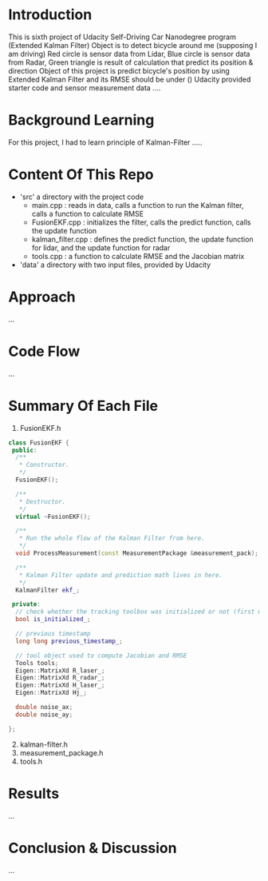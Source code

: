 # Introduction
This is sixth project of Udacity Self-Driving Car Nanodegree program (Extended Kalman Filter)
Object is to detect bicycle around me (supposing I am driving)
Red circle is sensor data from Lidar,
Blue circle is sensor data from Radar,
Green triangle is result of calculation that predict its position & direction
Object of this project is predict bicycle's position by using Extended Kalman Filter
and its RMSE should be under ()
Udacity provided starter code and sensor measurement data
....

# Background Learning
For this project, I had to learn principle of Kalman-Filter
.....

# Content Of This Repo
- 'src' a directory with the project code
	- main.cpp : reads in data, calls a function to run the Kalman filter, calls a function to calculate RMSE
    - FusionEKF.cpp : initializes the filter, calls the predict function, calls the update function
    - kalman_filter.cpp : defines the predict function, the update function for lidar, and the update function for radar
    - tools.cpp : a function to calculate RMSE and the Jacobian matrix
- 'data' a directory with two input files, provided by Udacity

# Approach
...

# Code Flow
...

# Summary Of Each File
1. FusionEKF.h

```c++
class FusionEKF {
 public:
  /**
   * Constructor.
   */
  FusionEKF();

  /**
   * Destructor.
   */
  virtual ~FusionEKF();

  /**
   * Run the whole flow of the Kalman Filter from here.
   */
  void ProcessMeasurement(const MeasurementPackage &measurement_pack);

  /**
   * Kalman Filter update and prediction math lives in here.
   */
  KalmanFilter ekf_;

 private:
  // check whether the tracking toolbox was initialized or not (first measurement)
  bool is_initialized_;

  // previous timestamp
  long long previous_timestamp_;

  // tool object used to compute Jacobian and RMSE
  Tools tools;
  Eigen::MatrixXd R_laser_;
  Eigen::MatrixXd R_radar_;
  Eigen::MatrixXd H_laser_;
  Eigen::MatrixXd Hj_;

  double noise_ax;
  double noise_ay;

};
```



2. kalman-filter.h
3. measurement_package.h
4. tools.h

# Results
...

# Conclusion & Discussion
...
